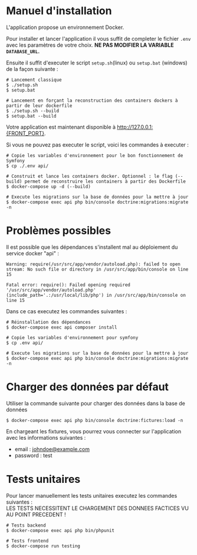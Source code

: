 # Manuel d'installation

L'application propose un environnement Docker.

Pour installer et lancer l'application il vous suffit de completer le fichier `.env` avec les paramètres de votre choix.
**NE PAS MODIFIER LA VARIABLE `DATABASE_URL`.**

Ensuite il suffit d'executer le script `setup.sh`(linux) ou `setup.bat` (windows) de la façon suivante : 

    # Lancement classique
    $ ./setup.sh 
    $ setup.bat
    
    # Lancement en forçant la reconstruction des containers dockers à partir de leur dockerfile
    $ ./setup.sh --build
    $ setup.bat --build
    
Votre application est maintenant disponible à http://127.0.0.1:{FRONT_PORT}.

Si vous ne pouvez pas executer le script, voici les commandes à executer : 

    # Copie les variables d'environnement pour le bon fonctionnement de Symfony
    $ cp ./.env api/
    
    # Construit et lance les containers docker. Optionnel : le flag (--build) permet de reconstruire les containers à partir des Dockerfile
    $ docker-compose up -d (--build)
    
    # Execute les migrations sur la base de données pour la mettre à jour
    $ docker-compose exec api php bin/console doctrine:migrations:migrate -n
    
# Problèmes possibles

Il est possible que les dépendances s'installent mal au déploiement du service docker "api" :
```$xslt
Warning: require(/usr/src/app/vendor/autoload.php): failed to open stream: No such file or directory in /usr/src/app/bin/console on line 15

Fatal error: require(): Failed opening required '/usr/src/app/vendor/autoload.php' (include_path='.:/usr/local/lib/php') in /usr/src/app/bin/console on line 15
```
Dans ce cas executez les commandes suivantes : 

    # Réinstallation des dépendances
    $ docker-compose exec api composer install
    
    # Copie les variables d'environnement pour symfony
    $ cp .env api/ 
    
    # Execute les migrations sur la base de données pour la mettre à jour
    $ docker-compose exec api php bin/console doctrine:migrations:migrate -n
    
# Charger des données par défaut

Utiliser la commande suivante pour charger des données dans la base de données

    $ docker-compose exec api php bin/console doctrine:fictures:load -n
      
En chargeant les fixtures, vous pourrez vous connecter sur l'application avec les informations suivantes : 
* email : johndoe@example.com
* password : test
      
      
# Tests unitaires

Pour lancer manuellement les tests unitaires executez les commandes suivantes :  
LES TESTS NECESSITENT LE CHARGEMENT DES DONNEES FACTICES VU AU POINT PRECEDENT !

    # Tests backend
    $ docker-compose exec api php bin/phpunit
  
    # Tests frontend
    $ docker-compose run testing
